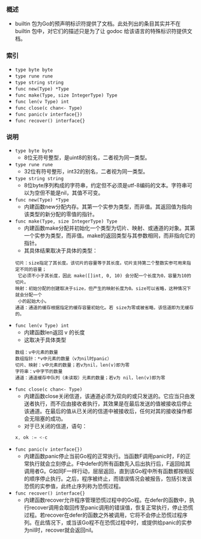 ### 概述
+ builtin 包为Go的预声明标识符提供了文档。此处列出的条目其实并不在builtin 包中，对它们的描述只是为了让 godoc 给该语言的特殊标识符提供文档。

### 索引

+ `type byte byte`
+ `type rune rune`
+ `type string string`
+ `func new(Type) *Type`
+ `func make(Type, size IntegerType) Type`
+ `func len(v Type) int`
+ `func close(c chan<- Type)`
+ `func panic(v interface{})`
+ `func recover() interface{}`

### 说明

+ `type byte byte`
    + 8位无符号整型，是uint8的别名，二者视为同一类型。
+ `type rune rune`
    + 32位有符号整形，int32的别名，二者视为同一类型。
+ `type string string`
    + 8位byte序列构成的字符串，约定但不必须是utf-8编码的文本。字符串可以为空但不能是nil，其值不可变。
+ `func new(Type) *Type`
    + 内建函数new分配内存。其第一个实参为类型，而非值。其返回值为指向该类型的新分配的零值的指针。
+ `func make(Type, size IntegerType) Type`
    + 内建函数make分配并初始化一个类型为切片、映射、或通道的对象。其第一个实参为类型，而非值。make的返回类型与其参数相同，而非指向它的指针。
    + 其具体结果取决于具体的类型：
    ```
    切片：size指定了其长度。该切片的容量等于其长度。切片支持第二个整数实参可用来指定不同的容量；
     它必须不小于其长度，因此 make([]int, 0, 10) 会分配一个长度为0，容量为10的切片。
    映射：初始分配的创建取决于size，但产生的映射长度为0。size可以省略，这种情况下就会分配一个
     小的起始大小。
    通道：通道的缓存根据指定的缓存容量初始化。若 size为零或被省略，该信道即为无缓存的。
    ```
+ `func len(v Type) int`
    + 内建函数len返回 v 的长度
    + 这取决于具体类型
    ```
    数组：v中元素的数量
    数组指针：*v中元素的数量（v为nil时panic）
    切片、映射：v中元素的数量；若v为nil，len(v)即为零
    字符串：v中字节的数量
    通道：通道缓存中队列（未读取）元素的数量；若v为 nil，len(v)即为零
    ```
+ `func close(c chan<- Type)`
    + 内建函数close关闭信道，该通道必须为双向的或只发送的。它应当只由发送者执行，而不应由接收者执行，其效果是在最后发送的值被接收后停止该通道。在最后的值从已关闭的信道中被接收后，任何对其的接收操作都会无阻塞的成功。
    + 对于已关闭的信道，语句：
    ```go
    x, ok := <-c
    ```
+ `func panic(v interface{})`
    + 内建函数panic停止当前Go程的正常执行。当函数F调用panic时，F的正常执行就会立刻停止。F中defer的所有函数先入后出执行后，F返回给其调用者G。G如同F一样行动，层层返回，直到该Go程中所有函数都按相反的顺序停止执行。之后，程序被终止，而错误情况会被报告，包括引发该恐慌的实参值，此终止序列称为恐慌过程。
+ `func recover() interface{}`
    + 内建函数recover允许程序管理恐慌过程中的Go程。在defer的函数中，执行recover调用会取回传至panic调用的错误值，恢复正常执行，停止恐慌过程。若recover在defer的函数之外被调用，它将不会停止恐慌过程序列。在此情况下，或当该Go程不在恐慌过程中时，或提供给panic的实参为nil时，recover就会返回nil。